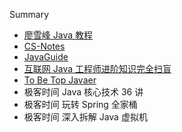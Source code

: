 Summary

- [廖雪峰 Java 教程](https://www.liaoxuefeng.com/wiki/1252599548343744)
- [CS-Notes](https://github.com/CyC2018/CS-Notes)
- [JavaGuide](https://github.com/Snailclimb/JavaGuide)
- [互联网 Java 工程师进阶知识完全扫盲](https://github.com/doocs/advanced-java)
- [To Be Top Javaer](https://github.com/hollischuang/toBeTopJavaer)
- 极客时间 Java 核心技术 36 讲
- 极客时间 玩转 Spring 全家桶
- 极客时间 深入拆解 Java 虚拟机
